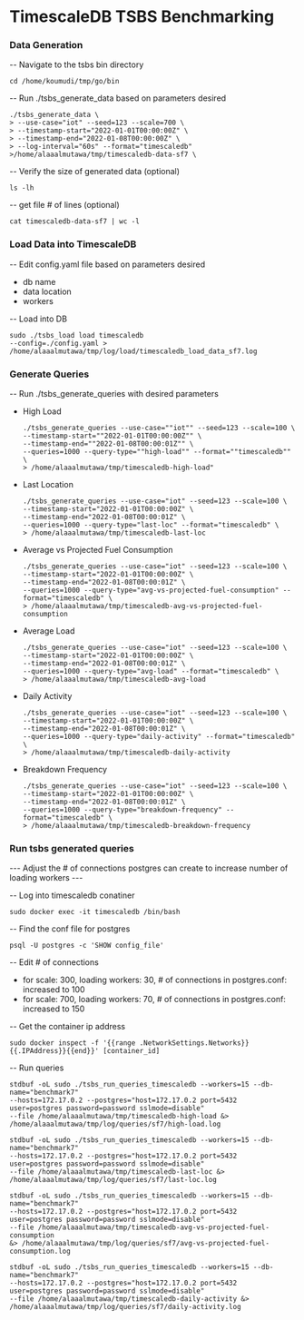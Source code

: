 # TimescaleDB TSBS Benchmarking

### Data Generation

-- Navigate to the tsbs bin directory 

```
cd /home/koumudi/tmp/go/bin
```
-- Run ./tsbs_generate_data based on parameters desired 
```
./tsbs_generate_data \
> --use-case="iot" --seed=123 --scale=700 \
> --timestamp-start="2022-01-01T00:00:00Z" \
> --timestamp-end="2022-01-08T00:00:00Z" \
> --log-interval="60s" --format="timescaledb" >/home/alaaalmutawa/tmp/timescaledb-data-sf7 \
```

-- Verify the size of generated data (optional)

```
ls -lh
```

-- get file # of lines (optional)

```
cat timescaledb-data-sf7 | wc -l
```

### Load Data into TimescaleDB

-- Edit config.yaml file based on parameters desired 

- db name 
- data location
- workers 

-- Load into DB 

```
sudo ./tsbs_load load timescaledb 
--config=./config.yaml > /home/alaaalmutawa/tmp/log/load/timescaledb_load_data_sf7.log
```

### Generate Queries 

-- Run ./tsbs_generate_queries with desired parameters 

- High Load
    ```
    ./tsbs_generate_queries --use-case=""iot"" --seed=123 --scale=100 \
    --timestamp-start=""2022-01-01T00:00:00Z"" \
    --timestamp-end=""2022-01-08T00:00:01Z"" \
    --queries=1000 --query-type=""high-load"" --format=""timescaledb"" \
    > /home/alaaalmutawa/tmp/timescaledb-high-load"
    ```
- Last Location 

    ```
    ./tsbs_generate_queries --use-case="iot" --seed=123 --scale=100 \
    --timestamp-start="2022-01-01T00:00:00Z" \
    --timestamp-end="2022-01-08T00:00:01Z" \
    --queries=1000 --query-type="last-loc" --format="timescaledb" \
    > /home/alaaalmutawa/tmp/timescaledb-last-loc
    ```
- Average vs Projected Fuel Consumption
    ```
    ./tsbs_generate_queries --use-case="iot" --seed=123 --scale=100 \
    --timestamp-start="2022-01-01T00:00:00Z" \
    --timestamp-end="2022-01-08T00:00:01Z" \
    --queries=1000 --query-type="avg-vs-projected-fuel-consumption" --format="timescaledb" \
    > /home/alaaalmutawa/tmp/timescaledb-avg-vs-projected-fuel-consumption
    ```
- Average Load    
    ```
    ./tsbs_generate_queries --use-case="iot" --seed=123 --scale=100 \
    --timestamp-start="2022-01-01T00:00:00Z" \
    --timestamp-end="2022-01-08T00:00:01Z" \
    --queries=1000 --query-type="avg-load" --format="timescaledb" \
    > /home/alaaalmutawa/tmp/timescaledb-avg-load
    ```
- Daily Activity 
    
    ```
    ./tsbs_generate_queries --use-case="iot" --seed=123 --scale=100 \
    --timestamp-start="2022-01-01T00:00:00Z" \
    --timestamp-end="2022-01-08T00:00:01Z" \
    --queries=1000 --query-type="daily-activity" --format="timescaledb" \
    > /home/alaaalmutawa/tmp/timescaledb-daily-activity 
    ```
- Breakdown Frequency 
    
    ```
    ./tsbs_generate_queries --use-case="iot" --seed=123 --scale=100 \
    --timestamp-start="2022-01-01T00:00:00Z" \
    --timestamp-end="2022-01-08T00:00:01Z" \
    --queries=1000 --query-type="breakdown-frequency" --format="timescaledb" \
    > /home/alaaalmutawa/tmp/timescaledb-breakdown-frequency
    ```
    
### Run tsbs generated queries 

--- Adjust the # of connections postgres can create to increase number of loading workers ---

-- Log into timescaledb conatiner 

```
sudo docker exec -it timescaledb /bin/bash
```

-- Find the conf file for postgres 

```
psql -U postgres -c 'SHOW config_file'
```

-- Edit # of connections 

- for scale: 300, loading workers: 30, # of connections in postgres.conf: increased to 100
- for scale: 700, loading workers: 70, # of connections in postgres.conf: increased to 150

-- Get the container ip address 

```
sudo docker inspect -f '{{range .NetworkSettings.Networks}}{{.IPAddress}}{{end}}' [container_id]
```

-- Run queries 

``` 
stdbuf -oL sudo ./tsbs_run_queries_timescaledb --workers=15 --db-name="benchmark7"  
--hosts=172.17.0.2 --postgres="host=172.17.0.2 port=5432  user=postgres password=password sslmode=disable" 
--file /home/alaaalmutawa/tmp/timescaledb-high-load &> /home/alaaalmutawa/tmp/log/queries/sf7/high-load.log
```

``` 
stdbuf -oL sudo ./tsbs_run_queries_timescaledb --workers=15 --db-name="benchmark7" 
--hosts=172.17.0.2 --postgres="host=172.17.0.2 port=5432  user=postgres password=password sslmode=disable" 
--file /home/alaaalmutawa/tmp/timescaledb-last-loc &> /home/alaaalmutawa/tmp/log/queries/sf7/last-loc.log
```

``` 
stdbuf -oL sudo ./tsbs_run_queries_timescaledb --workers=15 --db-name="benchmark7" 
--hosts=172.17.0.2 --postgres="host=172.17.0.2 port=5432  user=postgres password=password sslmode=disable" 
--file /home/alaaalmutawa/tmp/timescaledb-avg-vs-projected-fuel-consumption 
&> /home/alaaalmutawa/tmp/log/queries/sf7/avg-vs-projected-fuel-consumption.log
```

```
stdbuf -oL sudo ./tsbs_run_queries_timescaledb --workers=15 --db-name="benchmark7" 
--hosts=172.17.0.2 --postgres="host=172.17.0.2 port=5432  user=postgres password=password sslmode=disable" 
--file /home/alaaalmutawa/tmp/timescaledb-daily-activity &> /home/alaaalmutawa/tmp/log/queries/sf7/daily-activity.log
```

